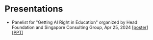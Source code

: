 # Presentations

- Panelist for "Getting AI Right in Education" organized by Head Foundation and Singapore Consulting Group, Apr 25, 2024 [[poster](https://github.com/grandeelee/presentations/blob/main/Poster%20-%20Getting%20AI%20Right%20in%20Education_THF%20Dialogues.png)][[PPT](https://github.com/grandeelee/presentations/blob/main/Head%20Foundation-Getting%20AI%20Right%20in%20Education-25-Apr-2024.pdf)]